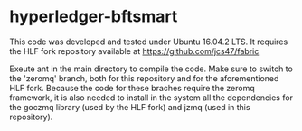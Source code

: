# hyperledger-bftsmart

This code was developed and tested under Ubuntu 16.04.2 LTS. It requires the HLF fork repository available at https://github.com/jcs47/fabric

Exeute ant in the main directory to compile the code. Make sure to switch to the 'zeromq' branch, both for this repository and for the aforementioned HLF fork. Because the code for these braches require the zeromq framework, it is also needed to install in the system all the dependencies for the goczmq library (used by the HLF fork) and jzmq (used in this repository).
